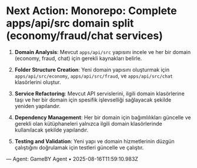 # Next Action: Monorepo: Complete apps/api/src domain split (economy/fraud/chat services)

1. **Domain Analysis**: Mevcut `apps/api/src` yapısını incele ve her bir domain (economy, fraud, chat) için gerekli kaynakları belirle. 

2. **Folder Structure Creation**: Yeni domain yapısını oluşturmak için `apps/api/src/economy`, `apps/api/src/fraud`, ve `apps/api/src/chat` klasörlerini oluştur.

3. **Service Refactoring**: Mevcut API servislerini, ilgili domain klasörlerine taşı ve her bir domain için spesifik işlevselliği sağlayacak şekilde yeniden yapılandır.

4. **Dependency Management**: Her bir domain için bağımlılıkları güncelle ve gerekli olan kütüphaneleri yalnızca ilgili domain klasörlerinde kullanılacak şekilde yapılandır.

5. **Testing and Validation**: Yeni yapı ve domain hizmetlerinin düzgün çalıştığını doğrulamak için testleri güncelle ve çalıştır.

— Agent: GameBY Agent • 2025-08-16T11:59:10.983Z
